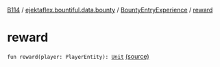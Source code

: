 [B114](../../index.md) / [ejektaflex.bountiful.data.bounty](../index.md) / [BountyEntryExperience](index.md) / [reward](./reward.md)

# reward

`fun reward(player: PlayerEntity): `[`Unit`](https://kotlinlang.org/api/latest/jvm/stdlib/kotlin/-unit/index.html) [(source)](https://github.com/ejektaflex/Bountiful/tree/develop/src/main/kotlin/ejektaflex/bountiful/data/bounty/BountyEntryExperience.kt#L50)